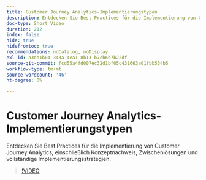 ```yaml
---
title: Customer Journey Analytics-Implementierungstypen
description: Entdecken Sie Best Practices für die Implementierung von Customer Journey Analytics, einschließlich Konzeptnachweis, Zwischenlösungen und vollständige Implementierungsstrategien.
doc-type: Short Video
duration: 212
index: false
hide: true
hidefromtoc: true
recommendations: noCatalog, noDisplay
exl-id: a3da1b04-343a-4ea1-8b13-b7cb6b7b22df
source-git-commit: fcd55a4fd007ec32d1bf05c431663a01fbb534b5
workflow-type: tm+mt
source-wordcount: '46'
ht-degree: 0%

---
```


# Customer Journey Analytics-Implementierungstypen

Entdecken Sie Best Practices für die Implementierung von Customer Journey Analytics, einschließlich Konzeptnachweis, Zwischenlösungen und vollständige Implementierungsstrategien.

<!-- 62_S113_3442460_211_best-practices-for-implementing-customer-journey-analytics -->
>[!VIDEO](https://video.tv.adobe.com/v/3460075/?learn=on&enablevpops=true&captions=ger)
